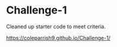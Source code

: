 # Challenge-1

Cleaned up starter code to meet criteria.

https://coleparrish9.github.io/Challenge-1/